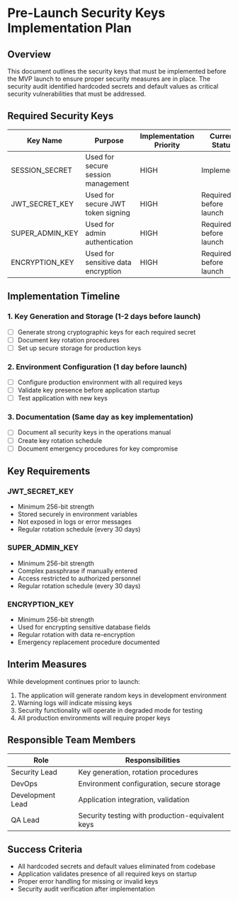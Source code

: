 # Pre-Launch Security Keys Implementation Plan

## Overview

This document outlines the security keys that must be implemented before the MVP launch to ensure proper security measures are in place. The security audit identified hardcoded secrets and default values as critical security vulnerabilities that must be addressed.

## Required Security Keys

| Key Name | Purpose | Implementation Priority | Current Status |
|----------|---------|-------------------------|----------------|
| SESSION_SECRET | Used for secure session management | HIGH | Implemented |
| JWT_SECRET_KEY | Used for secure JWT token signing | HIGH | Required before launch |
| SUPER_ADMIN_KEY | Used for admin authentication | HIGH | Required before launch |
| ENCRYPTION_KEY | Used for sensitive data encryption | HIGH | Required before launch |

## Implementation Timeline

### 1. Key Generation and Storage (1-2 days before launch)
- [ ] Generate strong cryptographic keys for each required secret
- [ ] Document key rotation procedures
- [ ] Set up secure storage for production keys

### 2. Environment Configuration (1 day before launch)
- [ ] Configure production environment with all required keys
- [ ] Validate key presence before application startup
- [ ] Test application with new keys

### 3. Documentation (Same day as key implementation)
- [ ] Document all security keys in the operations manual
- [ ] Create key rotation schedule
- [ ] Document emergency procedures for key compromise

## Key Requirements

### JWT_SECRET_KEY
- Minimum 256-bit strength
- Stored securely in environment variables
- Not exposed in logs or error messages
- Regular rotation schedule (every 30 days)

### SUPER_ADMIN_KEY
- Minimum 256-bit strength
- Complex passphrase if manually entered
- Access restricted to authorized personnel
- Regular rotation schedule (every 30 days)

### ENCRYPTION_KEY
- Minimum 256-bit strength
- Used for encrypting sensitive database fields
- Regular rotation with data re-encryption
- Emergency replacement procedure documented

## Interim Measures

While development continues prior to launch:
1. The application will generate random keys in development environment
2. Warning logs will indicate missing keys
3. Security functionality will operate in degraded mode for testing
4. All production environments will require proper keys

## Responsible Team Members

| Role | Responsibilities |
|------|------------------|
| Security Lead | Key generation, rotation procedures |
| DevOps | Environment configuration, secure storage |
| Development Lead | Application integration, validation |
| QA Lead | Security testing with production-equivalent keys |

## Success Criteria

- All hardcoded secrets and default values eliminated from codebase
- Application validates presence of all required keys on startup
- Proper error handling for missing or invalid keys
- Security audit verification after implementation